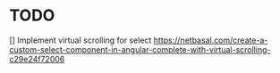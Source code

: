 # TODO

[] Implement virtual scrolling for select
https://netbasal.com/create-a-custom-select-component-in-angular-complete-with-virtual-scrolling-c29e24f72006
